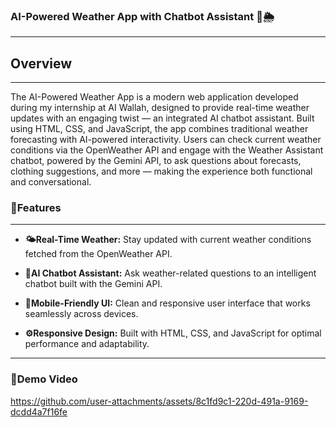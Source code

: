 ### AI-Powered Weather App with Chatbot Assistant 🤖🌦️
---
## Overview
---
The AI-Powered Weather App is a modern web application developed during my internship at AI Wallah, designed to provide real-time weather updates with an engaging twist — an integrated AI chatbot assistant. Built using HTML, CSS, and JavaScript, the app combines traditional weather forecasting with AI-powered interactivity.
Users can check current weather conditions via the OpenWeather API and engage with the Weather Assistant chatbot, powered by the Gemini API, to ask questions about forecasts, clothing suggestions, and more — making the experience both functional and conversational.

### 🚀Features
---
* **🌤️Real-Time Weather:** Stay updated with current weather conditions fetched from the OpenWeather API.

* **🤖AI Chatbot Assistant:** Ask weather-related questions to an intelligent chatbot built with the Gemini API.

* **📱Mobile-Friendly UI:** Clean and responsive user interface that works seamlessly across devices.

* **⚙️Responsive Design:** Built with HTML, CSS, and JavaScript for optimal performance and adaptability.
---
### 🎥Demo Video


https://github.com/user-attachments/assets/8c1fd9c1-220d-491a-9169-dcdd4a7f16fe



  
